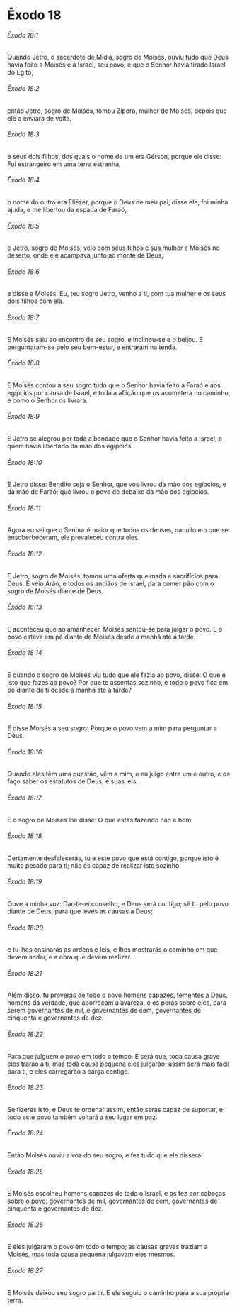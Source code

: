 # Êxodo 18

###### Êxodo 18:1

Quando Jetro, o sacerdote de Midiã, sogro de Moisés, ouviu tudo que Deus havia feito a Moisés e a Israel, seu povo, e que o Senhor havia tirado Israel do Egito,

###### Êxodo 18:2

então Jetro, sogro de Moisés, tomou Zípora, mulher de Moisés, depois que ele a enviara de volta,

###### Êxodo 18:3

e seus dois filhos, dos quais o nome de um era Gérson, porque ele disse: Fui estrangeiro em uma terra estranha,

###### Êxodo 18:4

o nome do outro era Eliézer, porque o Deus de meu pai, disse ele, foi minha ajuda, e me libertou da espada de Faraó,

###### Êxodo 18:5

e Jetro, sogro de Moisés, veio com seus filhos e sua mulher a Moisés no deserto, onde ele acampava junto ao monte de Deus;

###### Êxodo 18:6

e disse a Moisés: Eu, teu sogro Jetro, venho a ti, com tua mulher e os seus dois filhos com ela.

###### Êxodo 18:7

E Moisés saiu ao encontro de seu sogro, e inclinou-se e o beijou. E perguntaram-se pelo seu bem-estar, e entraram na tenda.

###### Êxodo 18:8

E Moisés contou a seu sogro tudo que o Senhor havia feito a Faraó e aos egípcios por causa de Israel, e toda a aflição que os acometera no caminho, e como o Senhor os livrara.

###### Êxodo 18:9

E Jetro se alegrou por toda a bondade que o Senhor havia feito a Israel, a quem havia libertado da mão dos egípcios.

###### Êxodo 18:10

E Jetro disse: Bendito seja o Senhor, que vos livrou da mão dos egípcios, e da mão de Faraó; que livrou o povo de debaixo da mão dos egípcios.

###### Êxodo 18:11

Agora eu sei que o Senhor é maior que todos os deuses, naquilo em que se ensoberbeceram, ele prevaleceu contra eles.

###### Êxodo 18:12

E Jetro, sogro de Moisés, tomou uma oferta queimada e sacrifícios para Deus. E veio Arão, e todos os anciãos de Israel, para comer pão com o sogro de Moisés diante de Deus.

###### Êxodo 18:13

E aconteceu que ao amanhecer, Moisés sentou-se para julgar o povo. E o povo estava em pé diante de Moisés desde a manhã até a tarde.

###### Êxodo 18:14

E quando o sogro de Moisés viu tudo que ele fazia ao povo, disse: O que é isto que fazes ao povo? Por que te assentas sozinho, e todo o povo fica em pé diante de ti desde a manhã até a tarde?

###### Êxodo 18:15

E disse Moisés a seu sogro: Porque o povo vem a mim para perguntar a Deus.

###### Êxodo 18:16

Quando eles têm uma questão, vêm a mim, e eu julgo entre um e outro, e os faço saber os estatutos de Deus, e suas leis.

###### Êxodo 18:17

E o sogro de Moisés lhe disse: O que estás fazendo não é bom.

###### Êxodo 18:18

Certamente desfalecerás, tu e este povo que está contigo, porque isto é muito pesado para ti; não és capaz de realizar isto sozinho.

###### Êxodo 18:19

Ouve a minha voz: Dar-te-ei conselho, e Deus será contigo; sê tu pelo povo diante de Deus, para que leves as causas a Deus;

###### Êxodo 18:20

e tu lhes ensinarás as ordens e leis, e lhes mostrarás o caminho em que devem andar, e a obra que devem realizar.

###### Êxodo 18:21

Além disso, tu proverás de todo o povo homens capazes, tementes a Deus, homens da verdade, que aborreçam a avareza, e os porás sobre eles, para serem governantes de mil, e governantes de cem, governantes de cinquenta e governantes de dez.

###### Êxodo 18:22

Para que julguem o povo em todo o tempo. E será que, toda causa grave eles trarão a ti, mas toda causa pequena eles julgarão; assim será mais fácil para ti, e eles carregarão a carga contigo.

###### Êxodo 18:23

Se fizeres isto, e Deus te ordenar assim, então serás capaz de suportar, e todo este povo também voltará a seu lugar em paz.

###### Êxodo 18:24

Então Moisés ouviu a voz do seu sogro, e fez tudo que ele dissera.

###### Êxodo 18:25

E Moisés escolheu homens capazes de todo o Israel, e os fez por cabeças sobre o povo; governantes de mil, governantes de cem, governantes de cinquenta e governantes de dez.

###### Êxodo 18:26

E eles julgaram o povo em todo o tempo; as causas graves traziam a Moisés, mas toda causa pequena julgavam eles mesmos.

###### Êxodo 18:27

E Moisés deixou seu sogro partir. E ele seguiu o caminho para a sua própria terra.

